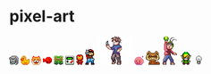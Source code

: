 pixel-art 
========= 
 
![cat](cat/cat.png) 
![chicken](chicken/chicken.png) 
![dog](dog/dog.png) 
![fish](fish/fish.png) 
![frog](frog/frog.png) 
![gameboy](gameboy/gameboy.png) 
![ironman](ironman/ironman.png) 
![mario_v](mario/mario_v.png) 
![l-lin](other/l-lin.png) 
![poring](poring/poring.png) 
![raccoon](raccoon/raccoon.png) 
![yoo_jae-suk](runningman/yoo_jae-suk.png) 
![link](zelda/link.png) 
![light_bulb](other/light_bulb.gif) 
